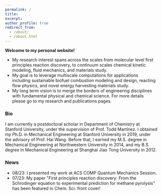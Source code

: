 ```yaml
---
permalink: /
title:
excerpt:
author_profile: true
redirect_from: 
  - /about/
  - /about.html
---
```


**Welcome to my personal website!** 
* My research interest spans across the scales from molecular level first principles reaction discovery, to continuum scales chemical kinetic modeling, fluid mechanics, and materials study. 
* My goal is to leverage multiscale computations for applications including sustainable biofuel combustion modeling and design, reacting flow physics, and novel energy harvesting materials study. 
* My long term vision is to merge the borders of engineering disciplines with fundamental physical and chemical science. For more details please go to my research and publications pages.

### Bio
I am currently a postdoctoral scholar in Department of Chemistry at Stanford University, under the supervision of Prof. Todd Martínez. I obtained my Ph.D. in Mechanical Engineering at Stanford University in 2019, under the advisory of Prof. Hai Wang. Before that, I earned my M.S. degree in Mechanical Engineering at Northwestern University in 2014, and my B.S. degree in Mechanical Engineering at Shanghai Jiao Tong University in 2012.

### News
* 08/23: I presented my work at ACS COMP Quantum Mechanics Session. 
* 07/23: My paper "First principles reaction discovery: From the Schrodinger equation to experimental prediction for methane pyrolysis" has been featured in Chem. Sci. front cover! 